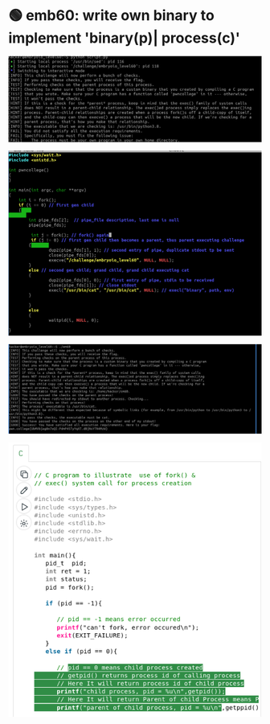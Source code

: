 # 🟢 emb60: write own binary to implement 'binary(p)| process(c)'

![Again, it is time for me to write my own binary.](<../.gitbook/assets/image (31) (1) (1).png>)

![when fork() gives you pid 0, then you are a child. And file descriptor\[2\] is stderr not NULL](<../.gitbook/assets/image (24) (1).png>)

![now it successes. but I need to know parent-child relation.](<../.gitbook/assets/image (176) (1).png>)

![](<../.gitbook/assets/image (191) (1).png>)

